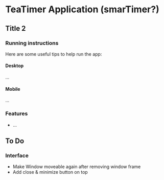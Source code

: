 # TeaTimer Application (smarTimer?)
## Title 2

### Running instructions

Here are some useful tips to help run the app:

#### Desktop

...

#### Mobile

...


### Features
* ...

## To Do

### Interface
* Make Window moveable again after removing window frame
* Add close & minimize button on top

